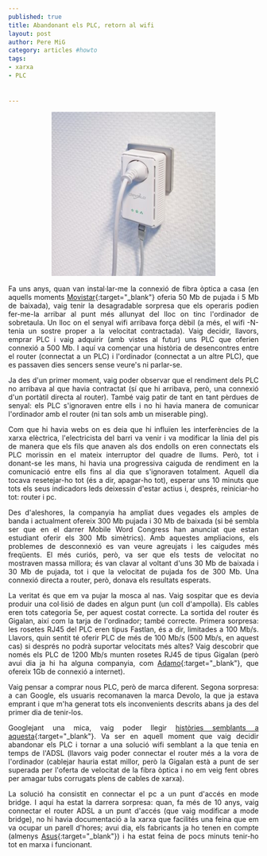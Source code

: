 ```yaml
--- 
published: true
title: Abandonant els PLC, retorn al wifi
layout: post
author: Pere MiG 
category: articles #howto
tags: 
- xarxa
- PLC


---
```

<div style="text-align:center" markdown="1">

![PLC](/images/plc.jpg)

</div>
<div style="text-align:justify" markdown="1">

Fa uns anys, quan van instal·lar-me la connexió de fibra òptica a casa (en aquells moments [Movistar](http://www.movistar.es/ca/particulars/internet/adsl-fibra-optica/fibra-optica/){:target="_blank"} oferia 50 Mb de pujada i 5 Mb de baixada), vaig tenir la desagradable sorpresa que els operaris podien fer-me-la arribar al punt més allunyat del lloc on tinc l'ordinador de sobretaula. Un lloc on el senyal wifi arribava força dèbil (a més, el wifi -N- tenia un sostre proper a la velocitat contractada). Vaig decidir, llavors, emprar PLC i vaig adquirir (amb vistes al futur) uns PLC que oferien connexió a 500 Mb. I aquí va començar una història de desencontres entre el router (connectat a un PLC) i l'ordinador (connectat a un altre PLC), que es passaven dies sencers sense veure's ni parlar-se.

<!-- more -->

Ja des d'un primer moment, vaig poder observar que el rendiment dels PLC no arribava al que havia contractat (sí que hi arribava, però, una connexió d'un portàtil directa al router). També vaig patir de tant en tant pèrdues de senyal: els PLC s'ignoraven entre ells i no hi havia manera de comunicar l'ordinador amb el router (ni tan sols amb un miserable ping).

Com que hi havia webs on es deia que hi influïen les interferències de la xarxa elèctrica, l'electricista del barri va venir i va modificar la línia del pis de manera que els fils que anaven als dos endolls on eren connectats els PLC morissin en el mateix interruptor del quadre de llums. Però, tot i donant-se les mans, hi havia una progressiva caiguda de rendiment en la comunicació entre ells fins al dia que s'ignoraven totalment. Aquell dia tocava resetejar-ho tot (és a dir, apagar-ho tot), esperar uns 10 minuts que tots els seus indicadors leds deixessin d'estar actius i, després, reiniciar-ho tot: router i pc.

Des d'aleshores, la companyia ha ampliat dues vegades els amples de banda i actualment ofereix 300 Mb pujada i 30 Mb de baixada (si bé sembla ser que en el darrer Mobile Word Congress han anunciat que estan estudiant oferir els 300 Mb simètrics). Amb aquestes ampliacions, els problemes de desconnexió es van veure agreujats i les caigudes més freqüents. El més curiós, però, va ser que els tests de velocitat no mostraven massa millora; és van clavar al voltant d'uns 30 Mb de baixada i 30 Mb de pujada, tot i que la velocitat de pujada fos de 300 Mb. Una connexió directa a router, però, donava els resultats esperats.

La veritat és que em va pujar la mosca al nas. Vaig sospitar que es devia produir una col·lisió de dades en algun punt (un coll d'ampolla). Els cables eren tots categoria 5e, per aquest costat correcte. La sortida del router és Gigalan, així com la tarja de l'ordinador; també correcte. Primera sorpresa: les rosetes RJ45 del PLC eren tipus Fastlan, és a dir, limitades a 100 Mb/s. Llavors, quin sentit té oferir PLC de més de 100 Mb/s (500 Mb/s, en aquest cas) si després no podrà suportar velocitats més altes? Vaig descobrir que només els PLC de 1200 Mb/s munten rosetes RJ45 de tipus Gigalan (però avui dia ja hi ha alguna companyia, com [Adamo](https://www.adamo.es/ca/){:target="_blank"}, que ofereix 1Gb de connexió a internet).

Vaig pensar a comprar nous PLC, però de marca diferent. Segona sorpresa: a can Google, els usuaris recomanaven la marca Devolo, la que ja estava emprant i que m'ha generat tots els inconvenients descrits abans ja des del primer dia de tenir-los.

Googlejant una mica, vaig poder llegir [històries semblants a aquesta](http://www.adslzone.net/postt98307.html){:target="_blank"}. Va ser en aquell moment que vaig decidir abandonar els PLC i tornar a una solució wifi semblant a la que tenia en temps de l'ADSL (llavors vaig poder connectar el router més a la vora de l'ordinador (cablejar hauria estat millor, però la Gigalan està a punt de ser superada per l'oferta de velocitat de la fibra òptica i no em veig fent obres per amagar tubs corrugats plens de cables de xarxa). 

La solució ha consistit en connectar el pc a un punt d'accés en mode bridge. I aquí ha estat la darrera sorpresa: quan, fa més de 10 anys, vaig connectar el router ADSL a un punt d'accés (que vaig modificar a mode bridge), no hi havia documentació a la xarxa que facilités una feina que em va ocupar un parell d'hores; avui dia, els fabricants ja ho tenen en compte (almenys [Asus](http://www.asus.com/us/Networking/Wireless-AP-Repeater-Bridges-Products/){:target="_blank"}) i ha estat feina de pocs minuts tenir-ho tot en marxa i funcionant.

</div>